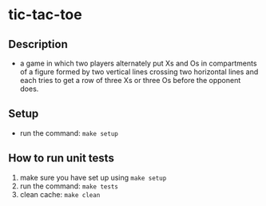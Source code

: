 # tic-tac-toe

## Description
-  a game in which two players alternately put Xs and Os in compartments of a figure formed by two vertical lines crossing two horizontal lines and each tries to get a row of three Xs or three Os before the opponent does.

## Setup
- run the command: `make setup`

## How to run unit tests
1. make sure you have set up using `make setup`
2. run the command: `make tests`
3. clean cache: `make clean`